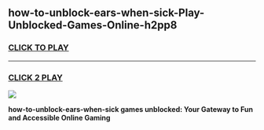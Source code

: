 
## how-to-unblock-ears-when-sick-Play-Unblocked-Games-Online-h2pp8
<h3>
<a href="https://premium76.site?title=how-to-unblock-ears-when-sick&ref=25A">CLICK TO PLAY</a></h3>
<hr>

<h3>
<a href="https://premium76.site?title=how-to-unblock-ears-when-sick&ref=25A">CLICK 2 PLAY</a>
  
</h3>

<a href="https://premium76.site?title=how-to-unblock-ears-when-sick&ref=25A"><img src="https://clearcache.store/games.png"></a>


**how-to-unblock-ears-when-sick games unblocked: Your Gateway to Fun and Accessible Online Gaming**
